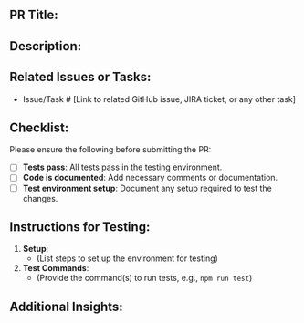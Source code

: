 ## PR Title:
<!-- Provide a clear and concise title summarizing the purpose of the PR -->

## Description:
<!-- Briefly describe what this PR does and what problem it solves -->

## Related Issues or Tasks:
- Issue/Task # [Link to related GitHub issue, JIRA ticket, or any other task]

## Checklist:
Please ensure the following before submitting the PR:
- [ ] **Tests pass**: All tests pass in the testing environment.
- [ ] **Code is documented**: Add necessary comments or documentation.
- [ ] **Test environment setup**: Document any setup required to test the changes.

## Instructions for Testing:
1. **Setup**: 
   - (List steps to set up the environment for testing)
2. **Test Commands**: 
   - (Provide the command(s) to run tests, e.g., `npm run test`)

## Additional Insights:
<!-- Any extra details, edge cases, or explanations that might help reviewers understand the context or purpose of this PR -->
